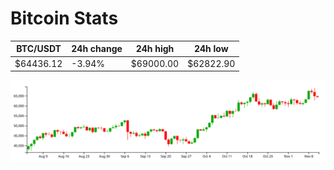 # Bitcoin Stats

BTC/USDT|24h change|24h high|24h low|
|---|---|---|---|
|$64436.12|-3.94%|$69000.00|$62822.90|

<img src="./chart.svg">
